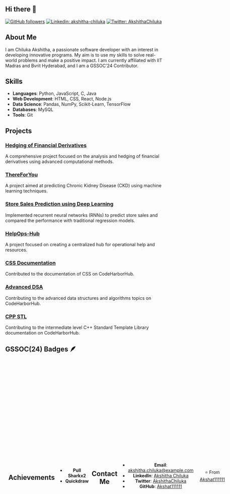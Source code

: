 ## Hi there 👋

<!--
**AKSHITHA-CHILUKA/AKSHITHA-CHILUKA** is a ✨ _special_ ✨ repository because its `README.md` (this file) appears on your GitHub profile.

Here are some ideas to get you started:

- 🔭 I’m currently working on ...
- 🌱 I’m currently learning ...
- 👯 I’m looking to collaborate on ...
- 🤔 I’m looking for help with ...
- 💬 Ask me about ...
- 📫 How to reach me: ...
- 😄 Pronouns: She/Her
- ⚡ Fun fact: 
-->

[![GitHub followers](https://img.shields.io/github/followers/Akshat111111?label=Follow&style=social)](https://github.com/Akshat111111)
[![Linkedin: akshitha-chiluka](https://img.shields.io/badge/-Akshitha-blue?style=flat-square&logo=Linkedin&logoColor=white&link=https://www.linkedin.com/in/akshitha-chiluka-b19245259/)](https://www.linkedin.com/in/akshitha-chiluka-b19245259/)
[![Twitter: AkshithaChiluka](https://img.shields.io/twitter/follow/AkshithaChiluka?style=social)](https://x.com/AkshithaChiluka?t=5ztRGbV2DDB6Wf5tlCyHrw&s=09)


## About Me

I am Chiluka Akshitha, a passionate software developer with an interest in developing innovative programs. My aim is to use my skills to solve real-world problems and make a positive impact. I am currently affiliated with IIT Madras and Bvrit Hyderabad, and I am a GSSOC'24 Contributor.

## Skills

- **Languages**: Python, JavaScript, C, Java
- **Web Development**: HTML, CSS, React, Node.js
- **Data Science**: Pandas, NumPy, Scikit-Learn, TensorFlow
- **Databases**: MySQL
- **Tools**: Git

## Projects

### [Hedging of Financial Derivatives](https://github.com/Akshat111111/Hedging-of-Financial-Derivatives)
A comprehensive project focused on the analysis and hedging of financial derivatives using advanced computational methods.

### [ThereForYou](https://github.com/Akshat111111/ThereForYou)
A project aimed at predicting Chronic Kidney Disease (CKD) using machine learning techniques.

### [Store Sales Prediction using Deep Learning](https://github.com/Akshat111111/Store-Sales-Prediction)
Implemented recurrent neural networks (RNNs) to predict store sales and compared the performance with traditional regression models.

### [HelpOps-Hub](https://github.com/Akshat111111/HelpOps-Hub)
A project focused on creating a centralized hub for operational help and resources.

### [CSS Documentation](https://codeharborhub.github.io/docs/CSS/)
Contributed to the documentation of CSS on CodeHarborHub.

### [Advanced DSA](https://codeharborhub.github.io/dsa/Advance/)
Contributing to the advanced data structures and algorithms topics on CodeHarborHub.

### [CPP STL](https://codeharborhub.github.io/dsa/intermediate/cpp_stl/)
Contributing to the intermediate level C++ Standard Template Library documentation on CodeHarborHub.




## GSSOC(24) Badges 🪶
<div style='display:flex; align-items:center; gap: 10px;' align='center'><a href="https://gssoc.girlscript.tech/leaderboard">
<img src="https://raw.githubusercontent.com/girlscript/gssoc-website-new/main/public/badges/postman.png" width="100px" height="100px" />
  <img src="https://github.com/girlscript/gssoc-website-new/blob/main/public/badges/1.png" width="100px" height="100px" />
  <img src="https://github.com/girlscript/gssoc-website-new/blob/main/public/badges/2.png" width="100px" height="100px" />
  <img src="https://github.com/girlscript/gssoc-website-new/blob/main/public/badges/3.png" width="100px" height="100px" />
  <img src="https://github.com/girlscript/gssoc-website-new/blob/main/public/badges/4.png" width="100px" height="100px" />
  <img src="https://github.com/girlscript/gssoc-website-new/blob/main/public/badges/5.png" width="100px" height="100px" />
  <img src="https://github.com/girlscript/gssoc-website-new/blob/main/public/badges/6.png" width="105px" height="105px" /></a>



  ## Achievements

- **Pull Sharkx2**
- **Quickdraw**

## Contact Me

- **Email**: [akshitha.chiluka@example.com](mailto:akshitha.chiluka@example.com)
- **LinkedIn**: [Akshitha Chiluka](https://www.linkedin.com/in/akshitha-chiluka-b19245259/)
- **Twitter**: [AkshithaChiluka](https://x.com/AkshithaChiluka?t=5ztRGbV2DDB6Wf5tlCyHrw&s=09)
- **GitHub**: [Akshat111111](https://github.com/Akshat111111)


---

⭐️ From [Akshat111111](https://github.com/Akshat111111)
</div>
